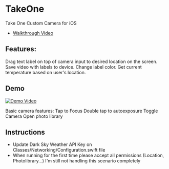 # TakeOne
Take One Custom Camera for iOS 
* [Walkthrough Video](https://youtu.be/R2sGQxZrYc4)

## Features: 

Drag text label on top of camera input to desired location on the screen.
Save video with labels to device.
Change label color.
Get current temperature based on user's location.

## Demo
[![Demo Video](https://i.imgur.com/kGlHgX3.png)](https://youtu.be/R2sGQxZrYc4 "Everything Is AWESOME")


Basic camera features:
Tap to Focus
Double tap to autoexposure
Toggle Camera
Open photo library

## Instructions

* Update Dark Sky Weather API Key on Classes/Networking/Configuration.swift file
* When running for the first time please accept all permissions (Location, Photolibrary...) I'm still not handling this scenario completely






